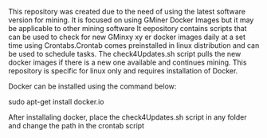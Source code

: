 This repository was created due to the need of using the latest software version for mining. It is focused on using GMiner Docker Images but it may be applicable to other mining software
It eepository contains scripts that can be used to check for new GMinxy
xy
er docker images daily at a set time using Crontabs.Crontab comes preinstalled in linux distribution and can be used to schedule tasks. The check4Updates.sh script pulls the new docker images if there is a new one available and continues mining. This repository is specific for linux only and requires installation of Docker. 

Docker can be installed using the command below:

sudo apt-get install docker.io

After installaling docker, place the check4Updates.sh script in any folder and change the path in the crontab script 

